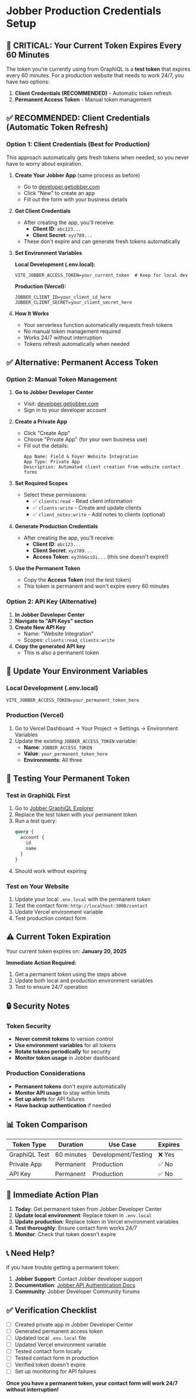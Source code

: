 # Jobber Production Credentials Setup

## 🚨 **CRITICAL: Your Current Token Expires Every 60 Minutes**

The token you're currently using from GraphiQL is a **test token** that expires every 60 minutes. For a production website that needs to work 24/7, you have two options:

1. **Client Credentials (RECOMMENDED)** - Automatic token refresh
2. **Permanent Access Token** - Manual token management

## ✅ **RECOMMENDED: Client Credentials (Automatic Token Refresh)**

### **Option 1: Client Credentials (Best for Production)**

This approach automatically gets fresh tokens when needed, so you never have to worry about expiration.

1. **Create Your Jobber App** (same process as before)
   - Go to [developer.getjobber.com](https://developer.getjobber.com)
   - Click "New" to create an app
   - Fill out the form with your business details

2. **Get Client Credentials**
   - After creating the app, you'll receive:
     - **Client ID**: `abc123...`
     - **Client Secret**: `xyz789...`
   - These don't expire and can generate fresh tokens automatically

3. **Set Environment Variables**

   **Local Development (.env.local):**
   ```env
   VITE_JOBBER_ACCESS_TOKEN=your_current_token  # Keep for local dev
   ```

   **Production (Vercel):**
   ```env
   JOBBER_CLIENT_ID=your_client_id_here
   JOBBER_CLIENT_SECRET=your_client_secret_here
   ```

4. **How It Works**
   - Your serverless function automatically requests fresh tokens
   - No manual token management required
   - Works 24/7 without interruption
   - Tokens refresh automatically when needed

## ✅ **Alternative: Permanent Access Token**

### **Option 2: Manual Token Management**

1. **Go to Jobber Developer Center**
   - Visit: [developer.getjobber.com](https://developer.getjobber.com)
   - Sign in to your developer account

2. **Create a Private App**
   - Click "Create App"
   - Choose "Private App" (for your own business use)
   - Fill out the details:
     ```
     App Name: Field & Foyer Website Integration
     App Type: Private App
     Description: Automated client creation from website contact forms
     ```

3. **Set Required Scopes**
   - Select these permissions:
     - ✅ `clients:read` - Read client information
     - ✅ `clients:write` - Create and update clients
     - ✅ `client_notes:write` - Add notes to clients (optional)

4. **Generate Production Credentials**
   - After creating the app, you'll receive:
     - **Client ID**: `abc123...`
     - **Client Secret**: `xyz789...`
     - **Access Token**: `eyJhbGciOi...` (this one doesn't expire!)

5. **Use the Permanent Token**
   - Copy the **Access Token** (not the test token)
   - This token is permanent and won't expire every 60 minutes

### **Option 2: API Key (Alternative)**

1. **In Jobber Developer Center**
2. **Navigate to "API Keys" section**
3. **Create New API Key**
   - Name: "Website Integration"
   - Scopes: `clients:read`, `clients:write`
4. **Copy the generated API key**
   - This is also a permanent token

## 🔧 **Update Your Environment Variables**

### **Local Development (.env.local)**
```env
VITE_JOBBER_ACCESS_TOKEN=your_permanent_token_here
```

### **Production (Vercel)**
1. Go to Vercel Dashboard → Your Project → Settings → Environment Variables
2. Update the existing `JOBBER_ACCESS_TOKEN` variable:
   - **Name**: `JOBBER_ACCESS_TOKEN`
   - **Value**: `your_permanent_token_here`
   - **Environments**: All three

## 🧪 **Testing Your Permanent Token**

### **Test in GraphiQL First**
1. Go to [Jobber GraphiQL Explorer](https://developer.getjobber.com/graphiql)
2. Replace the test token with your permanent token
3. Run a test query:
   ```graphql
   query {
     account {
       id
       name
     }
   }
   ```
4. Should work without expiring

### **Test on Your Website**
1. Update your local `.env.local` with the permanent token
2. Test the contact form: `http://localhost:3000/contact`
3. Update Vercel environment variable
4. Test production contact form

## ⚠️ **Current Token Expiration**

Your current token expires on: **January 20, 2025**

**Immediate Action Required:**
1. Get a permanent token using the steps above
2. Update both local and production environment variables
3. Test to ensure 24/7 operation

## 🔒 **Security Notes**

### **Token Security**
- **Never commit tokens** to version control
- **Use environment variables** for all tokens
- **Rotate tokens periodically** for security
- **Monitor token usage** in Jobber dashboard

### **Production Considerations**
- **Permanent tokens** don't expire automatically
- **Monitor API usage** to stay within limits
- **Set up alerts** for API failures
- **Have backup authentication** if needed

## 📊 **Token Comparison**

| Token Type | Duration | Use Case | Expires |
|------------|----------|----------|---------|
| GraphiQL Test | 60 minutes | Development/Testing | ❌ Yes |
| Private App | Permanent | Production | ✅ No |
| API Key | Permanent | Production | ✅ No |

## 🚨 **Immediate Action Plan**

1. **Today**: Get permanent token from Jobber Developer Center
2. **Update local environment**: Replace token in `.env.local`
3. **Update production**: Replace token in Vercel environment variables
4. **Test thoroughly**: Ensure contact form works 24/7
5. **Monitor**: Check that token doesn't expire

## 📞 **Need Help?**

If you have trouble getting a permanent token:

1. **Jobber Support**: Contact Jobber developer support
2. **Documentation**: [Jobber API Authentication Docs](https://developer.getjobber.com/docs/authentication/)
3. **Community**: Jobber Developer Community forums

## ✅ **Verification Checklist**

- [ ] Created private app in Jobber Developer Center
- [ ] Generated permanent access token
- [ ] Updated local `.env.local` file
- [ ] Updated Vercel environment variable
- [ ] Tested contact form locally
- [ ] Tested contact form in production
- [ ] Verified token doesn't expire
- [ ] Set up monitoring for API failures

**Once you have a permanent token, your contact form will work 24/7 without interruption!**
